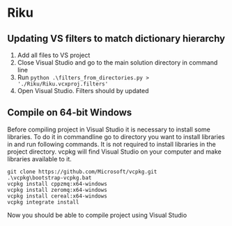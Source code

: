 # Riku
## Updating VS filters to match dictionary hierarchy
  1. Add all files to VS project
  2. Close Visual Studio and go to the main solution directory in command line
  3. Run ```python .\filters_from_directories.py > './Riku/Riku.vcxproj.filters'```
  4. Open Visual Studio. Filters should by updated

## Compile on 64-bit Windows

Before compiling project in Visual Studio it is necessary to install some libraries.
To do it in commandline go to directory you want to install libraries in and run following commands.
It is not required to install libraries in the project directory. vcpkg will find Visual Studio on your computer and make libraries available to it.
```
git clone https://github.com/Microsoft/vcpkg.git
.\vcpkg\bootstrap-vcpkg.bat
vcpkg install cppzmq:x64-windows
vcpkg install zeromq:x64-windows
vcpkg install cereal:x64-windows
vcpkg integrate install
```
Now you should be able to compile project using Visual Studio
